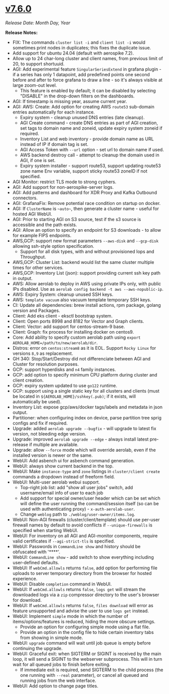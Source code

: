 # [v7.6.0](https://github.com/aerospike/aerolab/releases/tag/7.6.0)

_Release Date: Month Day, Year_

**Release Notes:**
* FIX: The commands `cluster list -i` and `client list -i` would sometimes print nodes in duplicates; this fixes the duplicate issue.
* Add support for ubuntu 24.04 (default with aerospike 7.2).
* Allow up to 24 char-long cluster and client names, from previous limit of 20, to support shortuuid.
* AGI: Add experimental feature `SingularSeriesExtend` in grafana plugin - if a series has only 1 datapoint, add predefined points one second before and after to force grafana to draw a line - so it's always visible at large zoom-out level.
  * This feature is enabled by default; it can be disabled by selecting "DISABLE" in the drop-down filters on the dashboards.
* AGI: If timestamp is missing year, assume current year.
* AGI: AWS: Create: Add option for creating AWS `route53` sub-domain entries automatically for each instance.
  * Expiry system - cleanup unused DNS entries (late cleanup).
  * AGI Create command - create DNS entries as part of AGI creation, set tags to domain name and zoneid, update expiry system zoneid if required.
  * Inventory List and web inventory - provide domain name as URL instead of IP if domain tag is set.
  * AGI Access Token with `--url` option - set url to domain name if used.
  * AWS backend destroy call - attempt to cleanup the domain used in AGI, if one is set.
  * Expiry system installer - support route53, support updating route53 zone name Env variable, support sticky route53 zoneID if not specified.
* AGI Monitor: restrict TLS mode to strong cyphers.
* AGI: Add support for non-aerospike-server logs.
* AGI: Add patterns and dashboard for XDR Proxy and Kafka Outbound connectors.
* AGI: GrafanaFix: Remove potential race condition on startup on docker.
* AGI: If `ClusterName` is `~auto~`, then generate a cluster name - useful for hosted AGI WebUI.
* AGI: Prior to starting AGI on S3 source, test if the s3 source is accessible and the path exists.
* AGI: Allow an option to specify an endpoint for S3 downloads - to allow for example FIPS endpoints.
* AWS,GCP: support new format parameters `--aws-disk` and `--gcp-disk` allowing ssh-style option specification.
  * Support for all disk types, with and without provisioned Iops and Throughput.
* AWS,GCP: Cluster List: backend would list the same cluster multiple times for other services.
* AWS,GCP: Inventory List (json): support providing current ssh key path in output.
* AWS: Allow aerolab to deploy in AWS using private IPs only, with public IPs disabled. Use as `aerolab config backend -t aws --aws-nopublic-ip`.
* AWS: Expiry System: cleanup unused SSH keys.
* AWS: `template vacuum` also vacuum template temporary SSH keys.
* CI: Update all dependencies: brew install actions, rpm package, golang version and Packages.
* Client: Add eks client - eksctl bootstrap system.
* Client: Open ports 8998 and 8182 for Vector and Graph clients.
* Client: Vector: add support for centos-stream-9 base.
* Client: Graph: fix process for installing docker on centos9.
* Core: Add ability to specify custom aerolab path using `export AEROLAB_HOME=/path/to/new/aerolab/dir`.
* Distros: error on `centos:stream8` as it is EOL. Support `Rocky Linux` for versions `8,9` as replacement.
* GH 340: Stop/Start/Destroy did not differenciate between AGI and Cluster for resolution purposes.
* GCP: support hyperdisks and `n4` family instances.
* GCP: add option to specify minimum CPU platform during cluster and client creation.
* GCP: expiry system updated to use `go122` runtime.
* GCP: support using a single static key for all clusters and clients (must be located in `${AEROLAB_HOME}/sshkey(.pub)`; if it exists, will automatically be used).
* Inventory List: expose gcp/aws/docker tags/labels and metadata in json output.
* Partitioner: when configuring index on device, parse partition tree sprig configs and fix if required.
* Upgrade: added `aerolab upgrade --bugfix` - will upgrade to latest fix version, not bleeding edge version.
* Upgrade: improved `aerolab upgrade --edge` - always install latest pre-release if multiple are available.
* Upgrade: allow `--force` mode which will override aerolab, even if the installed version is newer or the same.
* WebUI: Add asbench ui for asbench command generation.
* WebUI: always show current backend in the top.
* WebUI: Make `instance-type` and `zone` listings in `cluster/client create` commands a dropdown instead of freeform field.
* WebUI: Multi-user aerolab webui support.
  * Top-right job list: add "show all user jobs" switch, add username/email info of user to each job
  * Add support for special owner/user header which can be set which will define the user running the command/session itself (so can be used with authenticating proxy) - `x-auth-aerolab-user`.
  * Change `weblog` path to `./weblog/user-owner/items.log`.
* WebUI: Non-AGI firewalls (cluster/client/template) should use per-user firewall names by default to avoid conflicts if `--unique-firewalls` is specified when starting WebUI.
* WebUI: For inventory on all AGI and AGI-monitor components, require valid certificates if `--agi-strict-tls` is specified.
* WebUI: Passwords in `CommandLine show` and history should be obfuscated with '****'.
* WebUI: `CommandLine show` - add switch to show everything including user-defined defaults.
* WebUI: If `webCmd.allowls` returns `false`, add option for performing file uploads to server temporary directory from the browser for hosted experience.
* WebUI: Disable `completion` command in WebUI.
* WebUI: If `webCmd.allowls` returns `false`, `logs get` will stream the downloaded logs via a `zip` compressor directory to the user's browser for download.
* WebUI: If `webCmd.allowls` returns `false`, `files download` will error as feature unsupported and advise the user to use `logs get` instead.
* WebUI: Implement `simple` mode in which the number of items/options/features is reduced, hiding the more obscure settings.
  * Provide an option for configuring simple mode using a flat file.
  * Provide an option in the config file to hide certain inventory tabs from showing in simple mode.
* WebUI: `upgrade` command will wait until job queue is empty before continuing the upgrade.
* WebUI: Graceful exit: when SIGTERM or SIGINT is received by the main loop, it will send a SIGINT to the webserver subprocess. This will in turn wait for all queued jobs to finish before exiting.
  * If immediate exit is required, send SIGTERM to the child process (the one running with `--real` parameter), or cancel all queued and running jobs from the web interface.
* WebUI: Add option to change page titles.